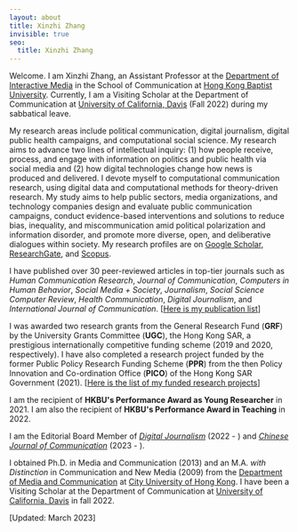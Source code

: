 ```yaml
---
layout: about
title: Xinzhi Zhang
invisible: true
seo:
  title: Xinzhi Zhang
---
```



Welcome. I am Xinzhi Zhang, an Assistant Professor at the [Department of Interactive Media](https://scholars.hkbu.edu.hk/en/persons/xinzhi-zhang-11) in the School of Communication at [Hong Kong Baptist University](http://www.hkbu.edu.hk). Currently, I am a Visiting Scholar at the Department of Communication at [University of California, Davis](https://www.ucdavis.edu/) (Fall 2022) during my sabbatical leave.  

My research areas include political communication, digital journalism, digital public health campaigns, and computational social science. My research aims to advance two lines of intellectual inquiry: (1) how people receive, process, and engage with information on politics and public health via social media and (2) how digital technologies change how news is produced and delivered. I devote myself to computational communication research, using digital data and computational methods for theory-driven research. My study aims to help public sectors, media organizations, and technology companies design and evaluate public communication campaigns, conduct evidence-based interventions and solutions to reduce bias, inequality, and miscommunication amid political polarization and information disorder, and promote more diverse, open, and deliberative dialogues within society. My research profiles are on [Google Scholar](https://scholar.google.com.hk/citations?user=iOFeIDIAAAAJ&hl=en), [ResearchGate](https://www.researchgate.net/profile/Xinzhi_Zhang3), and [Scopus](https://scholars.hkbu.edu.hk/en/persons/xinzhi-zhang-11). 

I have published over 30 peer-reviewed articles in top-tier journals such as *Human Communication Research*, *Journal of Communication*, *Computers in Human Behavior*, *Social Media + Society*, *Journalism*, *Social Science Computer Review*, *Health Communication*, *Digital Journalism*, and *International Journal of Communication*. [[Here is my publication list](https://xzzhang2.github.io/pages/pubs.html)]

I was awarded two research grants from the General Research Fund (**GRF**) by the University Grants Committee (**UGC**), the Hong Kong SAR, a prestigious internationally competitive funding scheme (2019 and 2020, respectively). I have also completed a research project funded by the former Public Policy Research Funding Scheme (**PPR**) from the then Policy Innovation and Co-ordination Office (**PICO**) of the Hong Kong SAR Government (2021). [[Here is the list of my funded research projects](https://xzzhang2.github.io/pages/projects.html)] 

I am the recipient of **HKBU's Performance Award as Young Researcher** in 2021. I am also the recipient of **HKBU's Performance Award in Teaching** in 2022. 

I am the Editorial Board Member of [*Digital Journalism*](https://www.tandfonline.com/toc/rdij20/current) (2022 - ) and [*Chinese Journal of Communication*](https://www.tandfonline.com/toc/rcjc20/current) (2023 - ).  

I obtained Ph.D. in Media and Communication (2013) and an M.A. *with Distinction* in Communication and New Media (2009) from the [Department of Media and Communication](http://www6.cityu.edu.hk/com/) at [City University of Hong Kong](www.cityu.edu.hk). I have been a Visiting Scholar at the Department of Communication at [University of California, Davis](https://www.ucdavis.edu/) in fall 2022. 

[Updated: March 2023] 


